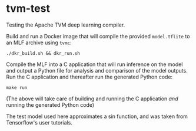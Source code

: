 # tvm-test
Testing the Apache TVM deep learning compiler.

Build and run a Docker image that will compile the provided `model.tflite` to an MLF archive using `tvmc`:
```
./dkr_build.sh && dkr_run.sh
```

Compile the MLF into a C application that will run inference on the model and output a Python file for analysis and comparison of the model outputs.
Run the C application and thereafter run the generated Python code:
```
make run
```
(The above will take care of building and running the C application _and_ running the generated Python code)

The test model used here approximates a sin function, and was taken from Tensorflow's user tutorials.
